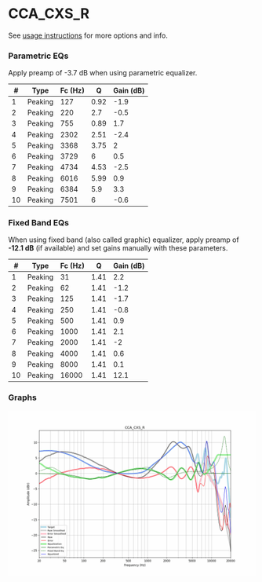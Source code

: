 # CCA_CXS_R
See [usage instructions](https://github.com/jaakkopasanen/AutoEq#usage) for more options and info.

### Parametric EQs
Apply preamp of -3.7 dB when using parametric equalizer.

|   # | Type    |   Fc (Hz) |    Q |   Gain (dB) |
|-----|---------|-----------|------|-------------|
|   1 | Peaking |       127 | 0.92 |        -1.9 |
|   2 | Peaking |       220 | 2.7  |        -0.5 |
|   3 | Peaking |       755 | 0.89 |         1.7 |
|   4 | Peaking |      2302 | 2.51 |        -2.4 |
|   5 | Peaking |      3368 | 3.75 |         2   |
|   6 | Peaking |      3729 | 6    |         0.5 |
|   7 | Peaking |      4734 | 4.53 |        -2.5 |
|   8 | Peaking |      6016 | 5.99 |         0.9 |
|   9 | Peaking |      6384 | 5.9  |         3.3 |
|  10 | Peaking |      7501 | 6    |        -0.6 |

### Fixed Band EQs
When using fixed band (also called graphic) equalizer, apply preamp of **-12.1 dB** (if available) and set gains manually with these parameters.

|   # | Type    |   Fc (Hz) |    Q |   Gain (dB) |
|-----|---------|-----------|------|-------------|
|   1 | Peaking |        31 | 1.41 |         2.2 |
|   2 | Peaking |        62 | 1.41 |        -1.2 |
|   3 | Peaking |       125 | 1.41 |        -1.7 |
|   4 | Peaking |       250 | 1.41 |        -0.8 |
|   5 | Peaking |       500 | 1.41 |         0.9 |
|   6 | Peaking |      1000 | 1.41 |         2.1 |
|   7 | Peaking |      2000 | 1.41 |        -2   |
|   8 | Peaking |      4000 | 1.41 |         0.6 |
|   9 | Peaking |      8000 | 1.41 |         0.1 |
|  10 | Peaking |     16000 | 1.41 |        12.1 |

### Graphs
![](./CCA_CXS_R.png)

